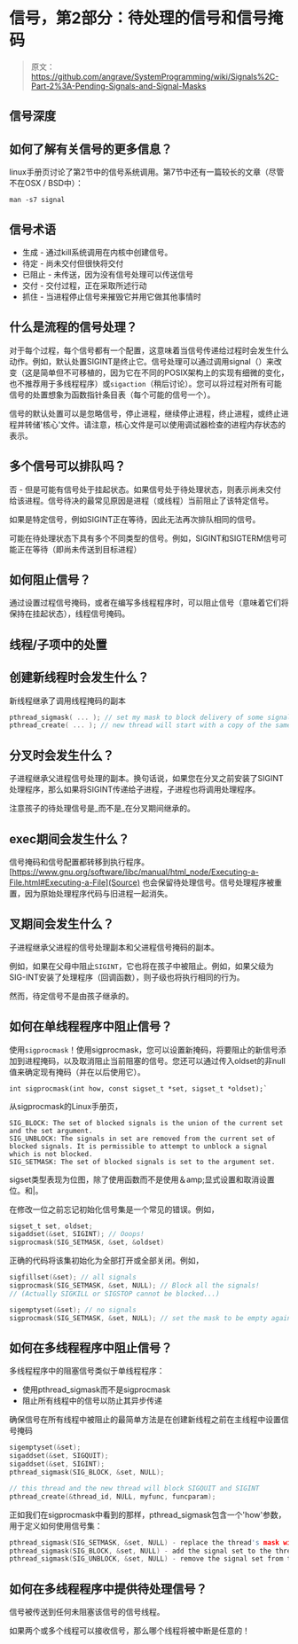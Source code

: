 # 信号，第2部分：待处理的信号和信号掩码

> 原文：<https://github.com/angrave/SystemProgramming/wiki/Signals%2C-Part-2%3A-Pending-Signals-and-Signal-Masks>

## 信号深度

## 如何了解有关信号的更多信息？

linux手册页讨论了第2节中的信号系统调用。第7节中还有一篇较长的文章（尽管不在OSX / BSD中）：

```
man -s7 signal 
```

## 信号术语

*   生成 - 通过kill系统调用在内核中创建信号。
*   待定 - 尚未交付但很快将交付
*   已阻止 - 未传送，因为没有信号处理可以传送信号
*   交付 - 交付过程，正在采取所述行动
*   抓住 - 当进程停止信号来摧毁它并用它做其他事情时

## 什么是流程的信号处理？

对于每个过程，每个信号都有一个配置，这意味着当信号传递给过程时会发生什么动作。例如，默认处置SIGINT是终止它。信号处理可以通过调用signal（）来改变（这是简单但不可移植的，因为它在不同的POSIX架构上的实现有细微的变化，也不推荐用于多线程程序）或`sigaction`（稍后讨论）。您可以将过程对所有可能信号的处置想象为函数指针条目表（每个可能的信号一个）。

信号的默认处置可以是忽略信号，停止进程，继续停止进程，终止进程，或终止进程并转储'核心'文件。请注意，核心文件是可以使用调试器检查的进程内存状态的表示。

## 多个信号可以排队吗？

否 - 但是可能有信号处于挂起状态。如果信号处于待处理状态，则表示尚未交付给该进程。信号待决的最常见原因是进程（或线程）当前阻止了该特定信号。

如果是特定信号，例如SIGINT正在等待，因此无法再次排队相同的信号。

可能在待处理状态下具有多个不同类型的信号。例如，SIGINT和SIGTERM信号可能正在等待（即尚未传送到目标进程）

## 如何阻止信号？

通过设置过程信号掩码，或者在编写多线程程序时，可以阻止信号（意味着它们将保持在挂起状态），线程信号掩码。

## 线程/子项中的处置

## 创建新线程时会发生什么？

新线程继承了调用线程掩码的副本

```c
pthread_sigmask( ... ); // set my mask to block delivery of some signals
pthread_create( ... ); // new thread will start with a copy of the same mask
```

## 分叉时会发生什么？

子进程继承父进程信号处理的副本。换句话说，如果您在分叉之前安装了SIGINT处理程序，那么如果将SIGINT传递给子进程，子进程也将调用处理程序。

注意孩子的待处理信号是_而不是_在分叉期间继承的。

## exec期间会发生什么？

信号掩码和信号配置都转移到执行程序。 [https://www.gnu.org/software/libc/manual/html_node/Executing-a-File.html#Executing-a-File](Source) 也会保留待处理信号。信号处理程序被重置，因为原始处理程序代码与旧进程一起消失。

## 叉期间会发生什么？

子进程继承父进程的信号处理副本和父进程信号掩码的副本。

例如，如果在父母中阻止`SIGINT`，它也将在孩子中被阻止。例如，如果父级为SIG-INT安装了处理程序（回调函数），则子级也将执行相同的行为。

然而，待定信号不是由孩子继承的。

## 如何在单线程程序中阻止信号？

使用`sigprocmask`！使用sigprocmask，您可以设置新掩码，将要阻止的新信号添加到进程掩码，以及取消阻止当前阻塞的信号。您还可以通过传入oldset的非null值来确定现有掩码（并在以后使用它）。

```
int sigprocmask(int how, const sigset_t *set, sigset_t *oldset);` 
```

从sigprocmask的Linux手册页，

```
SIG_BLOCK: The set of blocked signals is the union of the current set and the set argument.
SIG_UNBLOCK: The signals in set are removed from the current set of blocked signals. It is permissible to attempt to unblock a signal which is not blocked.
SIG_SETMASK: The set of blocked signals is set to the argument set. 
```

sigset类型表现为位图，除了使用函数而不是使用＆amp;显式设置和取消设置位。和|。

在修改一位之前忘记初始化信号集是一个常见的错误。例如，

```c
sigset_t set, oldset;
sigaddset(&set, SIGINT); // Ooops!
sigprocmask(SIG_SETMASK, &set, &oldset)
```

正确的代码将该集初始化为全部打开或全部关闭。例如，

```c
sigfillset(&set); // all signals
sigprocmask(SIG_SETMASK, &set, NULL); // Block all the signals!
// (Actually SIGKILL or SIGSTOP cannot be blocked...)

sigemptyset(&set); // no signals 
sigprocmask(SIG_SETMASK, &set, NULL); // set the mask to be empty again
```

## 如何在多线程程序中阻止信号？

多线程程序中的阻塞信号类似于单线程程序：

*   使用pthread_sigmask而不是sigprocmask
*   阻止所有线程中的信号以防止其异步传递

确保信号在所有线程中被阻止的最简单方法是在创建新线程之前在主线程中设置信号掩码

```c
sigemptyset(&set);
sigaddset(&set, SIGQUIT);
sigaddset(&set, SIGINT);
pthread_sigmask(SIG_BLOCK, &set, NULL);

// this thread and the new thread will block SIGQUIT and SIGINT
pthread_create(&thread_id, NULL, myfunc, funcparam);
```

正如我们在sigprocmask中看到的那样，pthread_sigmask包含一个'how'参数，用于定义如何使用信号集：

```c
pthread_sigmask(SIG_SETMASK, &set, NULL) - replace the thread's mask with given signal set
pthread_sigmask(SIG_BLOCK, &set, NULL) - add the signal set to the thread's mask
pthread_sigmask(SIG_UNBLOCK, &set, NULL) - remove the signal set from the thread's mask
```

## 如何在多线程程序中提供待处理信号？

信号被传送到任何未阻塞该信号的信号线程。

如果两个或多个线程可以接收信号，那么哪个线程将被中断是任意的！